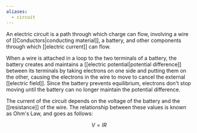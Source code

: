 ```yaml
---
aliases:
  - circuit
---
```

An electric circuit is a path through which charge can flow, involving a wire of [[Conductors|conducting material]], a battery, and other components through which [[electric current]] can flow. 

When a wire is attached in a loop to the two terminals of a battery, the battery creates and maintains a [[electric potential|potential difference]] between its terminals by taking electrons on one side and putting them on the other, causing the electrons in the wire to move to cancel the external [[electric field]]. Since the battery prevents equilibrium, electrons don't stop moving until the battery can no longer maintain the potential difference. 

The current of the circuit depends on the voltage of the battery and the [[resistance]] of the wire. The relationship between these values is known as Ohm's Law, and goes as follows:

$$
V = IR
$$
